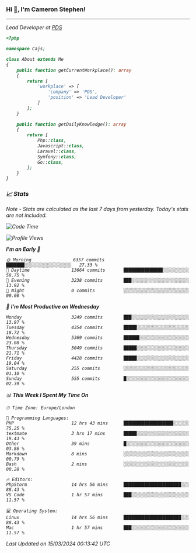 ### Hi 👋, I'm Cameron Stephen!
<hr>
<p><em>Lead Developer at <a href="https://prindatasolutions.co.uk">PDS</a></p>


```php
<?php

namespace Cajs;

class About extends Me
{
    public function getCurrentWorkplace(): array
    {
        return [
            'workplace' => [
                'company' => 'PDS',
                'position' => 'Lead Developer'
            ]
        ];
    }

    public function getDailyKnowledge(): array
    {
        return [
            Php::class,
            Javascript::class,
            Laravel::class,
            Symfony::class,
            Go::class,
        ];
    }
}
```

### 📈 Stats
<p><em>Note - Stats are calculated as the last 7 days from yesterday. Today's stats are not included.</em></p>


<!--START_SECTION:waka-->
![Code Time](http://img.shields.io/badge/Code%20Time-3%2C735%20hrs%2033%20mins-blue)

![Profile Views](http://img.shields.io/badge/Profile%20Views-0-blue)

**I'm an Early 🐤** 

```text
🌞 Morning                6357 commits        ███████░░░░░░░░░░░░░░░░░░   27.33 % 
🌆 Daytime                13664 commits       ███████████████░░░░░░░░░░   58.75 % 
🌃 Evening                3238 commits        ███░░░░░░░░░░░░░░░░░░░░░░   13.92 % 
🌙 Night                  0 commits           ░░░░░░░░░░░░░░░░░░░░░░░░░   00.00 % 
```
📅 **I'm Most Productive on Wednesday** 

```text
Monday                   3249 commits        ███░░░░░░░░░░░░░░░░░░░░░░   13.97 % 
Tuesday                  4354 commits        █████░░░░░░░░░░░░░░░░░░░░   18.72 % 
Wednesday                5369 commits        ██████░░░░░░░░░░░░░░░░░░░   23.08 % 
Thursday                 5049 commits        █████░░░░░░░░░░░░░░░░░░░░   21.71 % 
Friday                   4428 commits        █████░░░░░░░░░░░░░░░░░░░░   19.04 % 
Saturday                 255 commits         ░░░░░░░░░░░░░░░░░░░░░░░░░   01.10 % 
Sunday                   555 commits         █░░░░░░░░░░░░░░░░░░░░░░░░   02.39 % 
```


📊 **This Week I Spent My Time On** 

```text
🕑︎ Time Zone: Europe/London

💬 Programming Languages: 
PHP                      12 hrs 43 mins      ███████████████████░░░░░░   75.25 % 
textmate                 3 hrs 17 mins       █████░░░░░░░░░░░░░░░░░░░░   19.43 % 
Other                    39 mins             █░░░░░░░░░░░░░░░░░░░░░░░░   03.86 % 
Markdown                 8 mins              ░░░░░░░░░░░░░░░░░░░░░░░░░   00.79 % 
Bash                     2 mins              ░░░░░░░░░░░░░░░░░░░░░░░░░   00.28 % 

🔥 Editors: 
PhpStorm                 14 hrs 56 mins      ██████████████████████░░░   88.43 % 
VS Code                  1 hr 57 mins        ███░░░░░░░░░░░░░░░░░░░░░░   11.57 % 

💻 Operating System: 
Linux                    14 hrs 56 mins      ██████████████████████░░░   88.43 % 
Mac                      1 hr 57 mins        ███░░░░░░░░░░░░░░░░░░░░░░   11.57 % 
```


 Last Updated on 15/03/2024 00:13:42 UTC
<!--END_SECTION:waka-->
